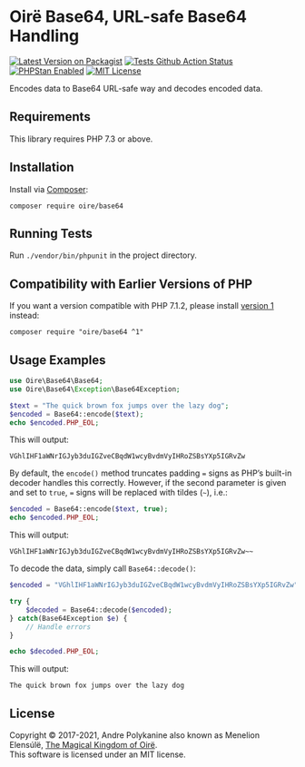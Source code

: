 # Oirë Base64, URL-safe Base64 Handling

[![Latest Version on Packagist](https://img.shields.io/packagist/v/Oire/Base64.svg?style=flat-square)](https://packagist.org/packages/Oire/Base64)
[![Tests Github Action Status](https://img.shields.io/github/workflow/status/Oire/Base64/run-tests?label=tests)](https://github.com/Oire/Base64/actions?query=workflow%3Arun-tests+branch%3Amaster)
[![PHPStan Enabled](https://img.shields.io/github/workflow/status/Oire/Base64/phpstan-analyze?label=analysis)](https://github.com/Oire/Base64/actions?query=workflow%3Aphpstan-analyze+branch%3Amaster)
[![MIT License](https://img.shields.io/badge/license-MIT-blue.svg)](https://github.com/Oire/Base64/blob/master/LICENSE)

Encodes data to Base64 URL-safe way and decodes encoded data.

## Requirements

This library requires PHP 7.3 or above.

## Installation

Install via [Composer](https://getcomposer.org/):

```
composer require oire/base64
```

## Running Tests

Run `./vendor/bin/phpunit` in the project directory.

## Compatibility with Earlier Versions of PHP
If you want a version compatible with PHP 7.1.2, please install [version 1](https://github.com/Oire/Base64/tree/v1) instead:

```shell
composer require "oire/base64 ^1"
```

## Usage Examples

```php
use Oire\Base64\Base64;
use Oire\Base64\Exception\Base64Exception;

$text = "The quick brown fox jumps over the lazy dog";
$encoded = Base64::encode($text);
echo $encoded.PHP_EOL;
```

This will output:  
```shell
VGhlIHF1aWNrIGJyb3duIGZveCBqdW1wcyBvdmVyIHRoZSBsYXp5IGRvZw
```

By default, the `encode()` method truncates padding `=` signs as PHP’s built-in decoder handles this correctly. However, if the second parameter is given and set to `true`, `=` signs will be replaced with tildes (`~`), i.e.:

```php
$encoded = Base64::encode($text, true);
echo $encoded.PHP_EOL;
````

This will output:  
```shell
VGhlIHF1aWNrIGJyb3duIGZveCBqdW1wcyBvdmVyIHRoZSBsYXp5IGRvZw~~
```

To decode the data, simply call `Base64::decode()`:

```php
$encoded = "VGhlIHF1aWNrIGJyb3duIGZveCBqdW1wcyBvdmVyIHRoZSBsYXp5IGRvZw";

try {
    $decoded = Base64::decode($encoded);
} catch(Base64Exception $e) {
    // Handle errors
}

echo $decoded.PHP_EOL;
```

This will output:  
```shell
The quick brown fox jumps over the lazy dog
```

## License
Copyright © 2017-2021, Andre Polykanine also known as Menelion Elensúlë, [The Magical Kingdom of Oirë](https://github.com/Oire/).  
This software is licensed under an MIT license.